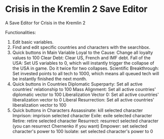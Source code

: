 # Crisis in the Kremlin 2 Save Editor
A Save Editor for Crisis in the Kremlin 2

Functionalities:
1. Edit basic variables.
2. Find and edit specific countries and characters with the searchbox.
3. Quick buttons in Main Variable
   Loyal to the Cause: Change all loyalty values to 100
   Clear Debt: Clear US, French and IMF debt.
   Fall of the USA: Set US variables to 0, which will instantly trigger the collapse of the USA in game. Do it twice for two collapses.
   Scientific Breakthrough: Set invested points to all tech to 1000, which means all queued tech will be instantly finished the next month.
4. Quick buttons in Countries
   Diplomatic Superparty: Set all active countries' relationship to 100
   Mass Alignment: Set all active countries' diplomatic vector to 100
   Liberalization Vector 0: Set all active countries' liberalization vector to 0
   Liberal Resurrection: Set all active countries' liberalization vector to 100
5. Quick buttons in Characters
   Assassinate: kill selected character
   Imprison: imprison selected character
   Exile: exile selected character
   Retire: retire selected character
   Resurrect: resurrect selected character (you can resurrect Chernenko if you want)
   Empower: set selected character's power to 100
   Isolate: set selected character's power to 0
